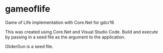 # gameoflife
Game of Life implementation with Core.Net for gdcr16

This was created using Core.Net and Visual Studio Code. Build and execute by passing in a seed file as the argument to the application.

GliderGun is a seed file.
